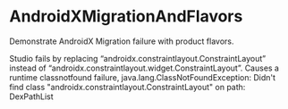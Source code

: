 # AndroidXMigrationAndFlavors

Demonstrate AndroidX Migration failure with product flavors.

Studio fails by replacing “androidx.constraintlayout.ConstraintLayout” instead of
“androidx.constraintlayout.widget.ConstraintLayout”. Causes a runtime classnotfound failure,
java.lang.ClassNotFoundException: Didn't find class "androidx.constraintlayout.ConstraintLayout" on path: DexPathList
